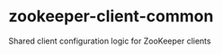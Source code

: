 <!-- Copyright Yahoo. Licensed under the terms of the Apache 2.0 license. See LICENSE in the project root. -->
# zookeeper-client-common

Shared client configuration logic for ZooKeeper clients
